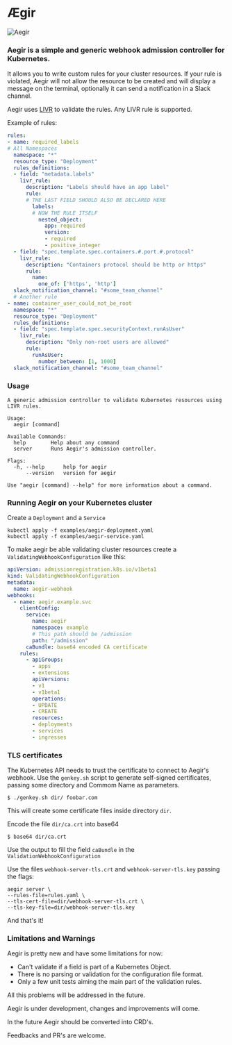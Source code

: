 # Ægir

![Aegir](https://upload.wikimedia.org/wikipedia/commons/9/98/%C3%86gir%2C_ruler_of_the_ocean.jpg)


### Aegir is a simple and generic webhook admission controller for Kubernetes.

It allows you to write custom rules for your cluster resources. If your rule is violated, Aegir will not allow the resource to be created and will display a message on the terminal, optionally it can send a notification in a Slack channel.

Aegir uses [LIVR](http://livr-spec.org) to validate the rules. Any LIVR rule is supported.

Example of rules:

```yaml
rules:
- name: required_labels
# All Namespaces
  namespace: "*"
  resource_type: "Deployment"
  rules_definitions:
  - field: "metadata.labels"
    livr_rule:
      description: "Labels should have an app label"
      rule:
      # THE LAST FIELD SHOULD ALSO BE DECLARED HERE
        labels:
        # NOW THE RULE ITSELF
          nested_object:
            app: required
            version:
            - required
            - positive_integer
  - field: "spec.template.spec.containers.#.port.#.protocol"
    livr_rule:
      description: "Containers protocol should be http or https"
      rule:
        name:
          one_of: ['https', 'http']
  slack_notification_channel: "#some_team_channel"
  # Another rule
- name: container_user_could_not_be_root
  namespace: "*"
  resource_type: "Deployment"
  rules_definitions:
  - field: "spec.template.spec.securityContext.runAsUser"
    livr_rule:
      description: "Only non-root users are allowed"
      rule:
        runAsUser:
          number_between: [1, 1000]
  slack_notification_channel: "#some_team_channel"
  ```

### Usage

```shell
A generic admission controller to validate Kubernetes resources using LIVR rules.

Usage:
  aegir [command]

Available Commands:
  help        Help about any command
  server      Runs Aegir's admission controller.

Flags:
  -h, --help      help for aegir
      --version   version for aegir

Use "aegir [command] --help" for more information about a command.
```

### Running Aegir on your Kubernetes cluster

Create a `Deployment` and a `Service`

```shell
kubectl apply -f examples/aegir-deployment.yaml
kubectl apply -f examples/aegir-service.yaml
```

To make aegir be able validating cluster resources create a `ValidatingWebhookConfiguration` like this:

```yaml
apiVersion: admissionregistration.k8s.io/v1beta1
kind: ValidatingWebhookConfiguration
metadata:
  name: aegir-webhook
webhooks:
  - name: aegir.example.svc
    clientConfig:
      service:
        name: aegir
        namespace: example
        # This path should be /admission
        path: "/admission"
      caBundle: base64 encoded CA certificate
    rules:
      - apiGroups:
        - apps
        - extensions
        apiVersions:
        - v1
        - v1beta1
        operations:
        - UPDATE
        - CREATE
        resources:
        - deployments
        - services
        - ingresses
  ```

### TLS certificates

The Kubernetes API needs to trust the certificate to connect to Aegir's webhook.
Use the `genkey.sh` script to generate self-signed certificates, passing some directory and Commom Name as parameters.

```shell
$ ./genkey.sh dir/ foobar.com
```

This will create some certificate files inside directory `dir`.

Encode the file `dir/ca.crt` into base64

```shell
$ base64 dir/ca.crt
```

Use the output to fill the field `caBundle` in the `ValidationWebhookConfiguration`

Use the files `webhook-server-tls.crt` and `webhook-server-tls.key` passing the flags:
```
aegir server \
--rules-file=rules.yaml \
--tls-cert-file=dir/webhook-server-tls.crt \
--tls-key-file=dir/webhook-server-tls.key
```

And that's it!

### Limitations and Warnings
Aegir is pretty new and have some limitations for now:
- Can't validate if a field is part of a Kubernetes Object.
- There is no parsing or validation for the configuration file format.
- Only a few unit tests aiming the main part of the validation rules.

All this problems will be addressed in the future.

Aegir is under development, changes and improvements will come.

In the future Aegir should be converted into CRD's.

Feedbacks and PR's are welcome.
